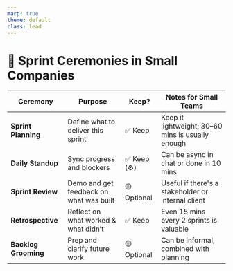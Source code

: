 ```yaml
---
marp: true
theme: default
class: lead
---
```


# 🧭 Sprint Ceremonies in Small Companies

| Ceremony             | Purpose                                   | Keep?        | Notes for Small Teams                            |
|---------------------|--------------------------------------------|--------------|--------------------------------------------------|
| **Sprint Planning**  | Define what to deliver this sprint         | ✅ Keep       | Keep it lightweight; 30–60 mins is usually enough |
| **Daily Standup**    | Sync progress and blockers                 | ✅ Keep (⚙️)  | Can be async in chat or done in 10 mins          |
| **Sprint Review**    | Demo and get feedback on what was built    | 🟡 Optional   | Useful if there's a stakeholder or internal client |
| **Retrospective**    | Reflect on what worked & what didn’t       | ✅ Keep       | Even 15 mins every 2 sprints is valuable         |
| **Backlog Grooming** | Prep and clarify future work               | 🟡 Optional   | Can be informal, combined with planning          |

